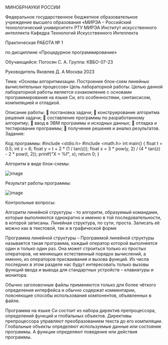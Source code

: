 
 
МИНОБРНАУКИ РОССИИ

Федеральное государственное бюджетное образовательное учреждение
высшего образования
«МИРЭА – Российский технологический университет»
РТУ МИРЭА
Институт искусственного интеллекта
Кафедра Технологий  Искусственного Интеллекта


Практическая РАБОТА № 1

по дисциплине
«Процедурное программирование» 


Обучающийся: Погосян С. А. 
Группа: КВБО-07-23

Руководитель									Яковлев Д. А
Москва 2023





Тема: «Основы алгоритмизации. Построение блок-схем линейных вычислительных процессов»
Цель лабораторной работы:
Целью данной лабораторной работы является ознакомление с основами 
программирования на языке Си, его особенностями, синтаксисом, компиляцией и отладкой.

Описание работы: 
	постановка задачи; 
	конструирование алгоритма решения задачи; 
	составление программы по разработанному алгоритму; 
	ввод в ЭВМ программы и исходных данных; 
	отладка и тестирование программы; 
	получение решения и анализ результатов. 
Задание: 
 
Код программы: 
#include <stdio.h>
#include <math.h>
int main()
{
    float t = 0.5;
    int z = 6;
    float y = t + 2 * (1 / tan(z));
    float x = 3 * pow(y, 2) / (4 * tan(z) - 2 * pow(t, 2));
    printf("X = %f", x);
    return 0;
}


Алгоритм в виде блок-схемы:

![image](https://github.com/pervanne69/procedure_programming/assets/87618040/96f4c2ba-ad9e-4a6f-bd9f-32c65655e8f8)


 

Результат работы программы:

![image](https://github.com/pervanne69/procedure_programming/assets/87618040/60155c26-b03a-4094-92d3-ceb9a8fe4d2e)

 





Контрольные вопросы:

Алгоритм линейной структуры - то алгоритм, образуемый командами, которые выполняются однократно и именно в той последовательности, в которой записаны. Линейная структура, по сути, проста. Записать её можно как в текстовой, так и в графической форме

Программа линейной структуры – Программой линейной структуры называется такая программа, каждый оператор которой выполняется один и только один раз.
Она может строиться только из простых операторов, не меняющих естественный порядок вычислений, а именно, из операторов присваивания и вызова функций. Из числа последних в этом разделе нас будут интересовать только вызовы функций ввода и вывода для стандартных устройств – клавиатуры и монитора.

Обычно заголовочные файлы применяются только для более чёткого определения интерфейса и обычно содержат комментарии, поясняющие способы использования компонентов, объявленных в файле.

Программа на языке Си состоит из набора директив препроцессора, определений функций и глобальных объектов. Директивы препроцессора управляют преобразованием текста до его компиляции. Глобальные объекты определяют используемые данные или состояние программы. А функции определяют поведение или действия программы.

